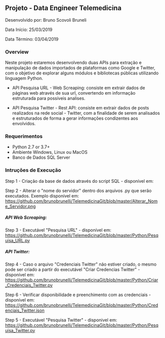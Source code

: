 
## Projeto - Data Engineer Telemedicina


Desenvolvido por: Bruno Scovoli Bruneli

Data Início: 25/03/2019

Data Término: 03/04/2019

### Overview


Neste projeto estaremos desenvolvendo duas APIs para extração e manipulação de dados importados de plataformas como Google e Twitter, com o objetivo de explorar alguns módulos e bibliotecas públicas utilizando linguagem Python. 

* API Pesquisa URL - Web Screaping: consiste em extrair dados de páginas web através de sua url, convertendo em informação estruturada para possíveis analises.

* API Pesquisa Twitter - Rest API: consiste em extrair dados de posts realizados na rede social - Twitter, com a finalidade de serem analisados e estruturados de forma a gerar informações condizentes aos envolvidos.

### Requerimentos


* Python 2.7 or 3.7+
* Ambiente Windows, Linux ou  MacOS
* Banco de Dados SQL Server

### Intruções de Execução


Step 1 - Criação da base de dados através do script SQL - disponível em:

Step 2 - Alterar o "nome do servidor" dentro dos arquivos .py que serão executados. Exemplo disponível em: https://github.com/brunobrunelli/TelemedicinaGit/blob/master/Alterar_Nome_Servidor.png

##### API Web Screaping:

Step 3 - Executável "Pesquisa URL" - disponível em: https://github.com/brunobrunelli/TelemedicinaGit/blob/master/Python/Pesquisa_URL.py

##### API Twitter:

Step 4 - Caso o arquivo "Credenciais Twitter" não estiver criado, o mesmo pode ser criado a partir do executável "Criar Credencias Twitter" - disponível em: https://github.com/brunobrunelli/TelemedicinaGit/blob/master/Python/Criar_Credenciais_Twitter.py

Step 6 - Verificar disponibilidade e preenchimento com as credenciais - disponível em: https://github.com/brunobrunelli/TelemedicinaGit/blob/master/Python/Credenciais_Twitter.json 

Step 5 - Executável "Pesquisa Twitter" - disponivel em: https://github.com/brunobrunelli/TelemedicinaGit/blob/master/Python/Pesquisa_Twitter.py







